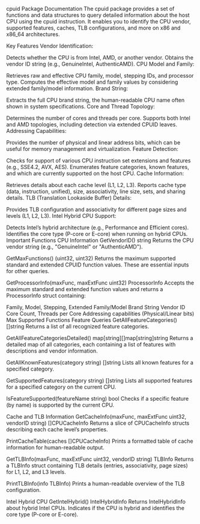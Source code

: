 cpuid Package Documentation
The cpuid package provides a set of functions and data structures to query detailed information about the host CPU using the cpuid instruction. It enables you to identify the CPU vendor, supported features, caches, TLB configurations, and more on x86 and x86_64 architectures.

Key Features
Vendor Identification:

Detects whether the CPU is from Intel, AMD, or another vendor.
Obtains the vendor ID string (e.g., GenuineIntel, AuthenticAMD).
CPU Model and Family:

Retrieves raw and effective CPU family, model, stepping IDs, and processor type.
Computes the effective model and family values by considering extended family/model information.
Brand String:

Extracts the full CPU brand string, the human-readable CPU name often shown in system specifications.
Core and Thread Topology:

Determines the number of cores and threads per core.
Supports both Intel and AMD topologies, including detection via extended CPUID leaves.
Addressing Capabilities:

Provides the number of physical and linear address bits, which can be useful for memory management and virtualization.
Feature Detection:

Checks for support of various CPU instruction set extensions and features (e.g., SSE4.2, AVX, AES).
Enumerates feature categories, known features, and which are currently supported on the host CPU.
Cache Information:

Retrieves details about each cache level (L1, L2, L3).
Reports cache type (data, instruction, unified), size, associativity, line size, sets, and sharing details.
TLB (Translation Lookaside Buffer) Details:

Provides TLB configuration and associativity for different page sizes and levels (L1, L2, L3).
Intel Hybrid CPU Support:

Detects Intel’s hybrid architecture (e.g., Performance and Efficient cores).
Identifies the core type (P-core or E-core) when running on hybrid CPUs.
Important Functions
CPU Information
GetVendorID() string
Returns the CPU vendor string (e.g., "GenuineIntel" or "AuthenticAMD").

GetMaxFunctions() (uint32, uint32)
Returns the maximum supported standard and extended CPUID function values. These are essential inputs for other queries.

GetProcessorInfo(maxFunc, maxExtFunc uint32) ProcessorInfo
Accepts the maximum standard and extended function values and returns a ProcessorInfo struct containing:

Family, Model, Stepping, Extended Family/Model
Brand String
Vendor ID
Core Count, Threads per Core
Addressing capabilities (Physical/Linear bits)
Max Supported Functions
Feature Queries
GetAllFeatureCategories() []string
Returns a list of all recognized feature categories.

GetAllFeatureCategoriesDetailed() map[string][]map[string]string
Returns a detailed map of all categories, each containing a list of features with descriptions and vendor information.

GetAllKnownFeatures(category string) []string
Lists all known features for a specified category.

GetSupportedFeatures(category string) []string
Lists all supported features for a specified category on the current CPU.

IsFeatureSupported(featureName string) bool
Checks if a specific feature (by name) is supported by the current CPU.

Cache and TLB Information
GetCacheInfo(maxFunc, maxExtFunc uint32, vendorID string) []CPUCacheInfo
Returns a slice of CPUCacheInfo structs describing each cache level’s properties.

PrintCacheTable(caches []CPUCacheInfo)
Prints a formatted table of cache information for human-readable output.

GetTLBInfo(maxFunc, maxExtFunc uint32, vendorID string) TLBInfo
Returns a TLBInfo struct containing TLB details (entries, associativity, page sizes) for L1, L2, and L3 levels.

PrintTLBInfo(info TLBInfo)
Prints a human-readable overview of the TLB configuration.

Intel Hybrid CPU
GetIntelHybrid() IntelHybridInfo
Returns IntelHybridInfo about hybrid Intel CPUs. Indicates if the CPU is hybrid and identifies the core type (P-core or E-core).

